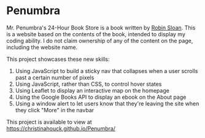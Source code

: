 # Penumbra
Mr. Penumbra's 24-Hour Book Store is a book written by <a href="https://www.robinsloan.com/" alt="Robin Sloan">Robin Sloan</a>. This is a website based on the contents of the book, intended to display my coding ability. I do not claim ownership of any of the content on the page, including the website name.

This project showcases these new skills: 
<ol>
  <li>Using JavaScript to build a sticky nav that collapses when a user scrolls past a certain number of pixels</li> 
  <li>Using JavaScript, rather than CSS, to control hover states</li>
  <li>Using Leaflet to display an interactive map on the homepage</li>
  <li>Using the Google Books API to display an ebook on the About page</li> 
  <li>Using a window alert to let users know that they're leaving the site when they click "More" in the navbar</li>
</ol>

This project is available to view at https://christinahouck.github.io/Penumbra/
